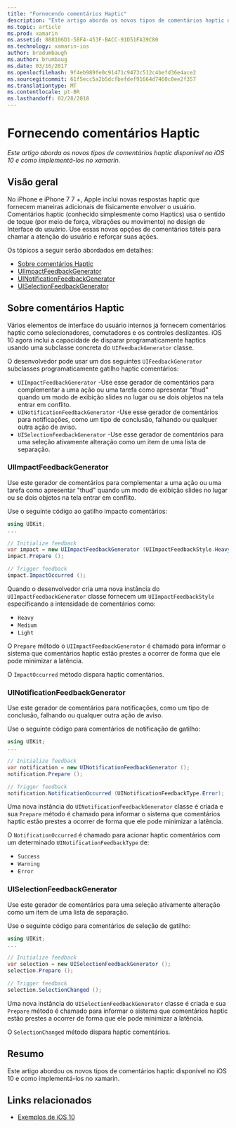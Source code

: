 ```yaml
---
title: "Fornecendo comentários Haptic"
description: "Este artigo aborda os novos tipos de comentários haptic disponível no iOS 10 e como implementá-los no xamarin."
ms.topic: article
ms.prod: xamarin
ms.assetid: 888106D1-58F4-453F-BACC-91D51FA39C80
ms.technology: xamarin-ios
author: bradumbaugh
ms.author: brumbaug
ms.date: 03/16/2017
ms.openlocfilehash: 9f4eb989fe0c91471c9473c512c4befd36e4ace2
ms.sourcegitcommit: 61f5ecc5a2b5dcfbefdef91664d7460c0ee2f357
ms.translationtype: MT
ms.contentlocale: pt-BR
ms.lasthandoff: 02/28/2018
---
```

# <a name="providing-haptic-feedback"></a>Fornecendo comentários Haptic

_Este artigo aborda os novos tipos de comentários haptic disponível no iOS 10 e como implementá-los no xamarin._

<a name="Overview" />

## <a name="overview"></a>Visão geral

No iPhone e iPhone 7 7 +, Apple inclui novas respostas haptic que fornecem maneiras adicionais de fisicamente envolver o usuário. Comentários haptic (conhecido simplesmente como Haptics) usa o sentido de toque (por meio de força, vibrações ou movimento) no design de Interface do usuário. Use essas novas opções de comentários táteis para chamar a atenção do usuário e reforçar suas ações.

Os tópicos a seguir serão abordados em detalhes:

- [Sobre comentários Haptic](#About-Haptic-Feedback)
- [UIImpactFeedbackGenerator](#UIImpactFeedbackGenerator)
- [UINotificationFeedbackGenerator](#UINotificationFeedbackGenerator)
- [UISelectionFeedbackGenerator](#UISelectionFeedbackGenerator)

<a name="About-Haptic-Feedback" />

## <a name="about-haptic-feedback"></a>Sobre comentários Haptic

Vários elementos de interface do usuário internos já fornecem comentários haptic como selecionadores, comutadores e os controles deslizantes. iOS 10 agora inclui a capacidade de disparar programaticamente haptics usando uma subclasse concreta do `UIFeedbackGenerator` classe.

O desenvolvedor pode usar um dos seguintes `UIFeedbackGenerator` subclasses programaticamente gatilho haptic comentários:

- `UIImpactFeedbackGenerator` -Use esse gerador de comentários para complementar a uma ação ou uma tarefa como apresentar "thud" quando um modo de exibição slides no lugar ou se dois objetos na tela entrar em conflito.
- `UINotificationFeedbackGenerator` -Use esse gerador de comentários para notificações, como um tipo de conclusão, falhando ou qualquer outra ação de aviso.
- `UISelectionFeedbackGenerator` -Use esse gerador de comentários para uma seleção ativamente alteração como um item de uma lista de separação.

<a name="UIImpactFeedbackGenerator" />

### <a name="uiimpactfeedbackgenerator"></a>UIImpactFeedbackGenerator

Use este gerador de comentários para complementar a uma ação ou uma tarefa como apresentar "thud" quando um modo de exibição slides no lugar ou se dois objetos na tela entrar em conflito.

Use o seguinte código ao gatilho impacto comentários:

```csharp
using UIKit;
...

// Initialize feedback
var impact = new UIImpactFeedbackGenerator (UIImpactFeedbackStyle.Heavy);
impact.Prepare ();

// Trigger feedback
impact.ImpactOccurred ();
```

Quando o desenvolvedor cria uma nova instância do `UIImpactFeedbackGenerator` classe fornecem um `UIImpactFeedbackStyle` especificando a intensidade de comentários como:

- `Heavy`
- `Medium`
- `Light`

O `Prepare` método o `UIImpactFeedbackGenerator` é chamado para informar o sistema que comentários haptic estão prestes a ocorrer de forma que ele pode minimizar a latência.

O `ImpactOccurred` método dispara haptic comentários.

<a name="UINotificationFeedbackGenerator" />

### <a name="uinotificationfeedbackgenerator"></a>UINotificationFeedbackGenerator

Use este gerador de comentários para notificações, como um tipo de conclusão, falhando ou qualquer outra ação de aviso.

Use o seguinte código para comentários de notificação de gatilho:

```csharp
using UIKit;
...

// Initialize feedback
var notification = new UINotificationFeedbackGenerator ();
notification.Prepare ();

// Trigger feedback
notification.NotificationOccurred (UINotificationFeedbackType.Error);
```

Uma nova instância do `UINotificationFeedbackGenerator` classe é criada e sua `Prepare` método é chamado para informar o sistema que comentários haptic estão prestes a ocorrer de forma que ele pode minimizar a latência.

O `NotificationOccurred` é chamado para acionar haptic comentários com um determinado `UINotificationFeedbackType` de:

- `Success`
- `Warning`
- `Error`

<a name="UISelectionFeedbackGenerator" />

### <a name="uiselectionfeedbackgenerator"></a>UISelectionFeedbackGenerator

Use este gerador de comentários para uma seleção ativamente alteração como um item de uma lista de separação.

Use o seguinte código para comentários de seleção de gatilho:

```csharp
using UIKit;
...

// Initialize feedback
var selection = new UISelectionFeedbackGenerator ();
selection.Prepare ();

// Trigger feedback
selection.SelectionChanged ();
```

Uma nova instância do `UISelectionFeedbackGenerator` classe é criada e sua `Prepare` método é chamado para informar o sistema que comentários haptic estão prestes a ocorrer de forma que ele pode minimizar a latência.

O `SelectionChanged` método dispara haptic comentários.

## <a name="summary"></a>Resumo

Este artigo abordou os novos tipos de comentários haptic disponível no iOS 10 e como implementá-los no xamarin.

## <a name="related-links"></a>Links relacionados

- [Exemplos de iOS 10](https://developer.xamarin.com/samples/ios/iOS10/)
